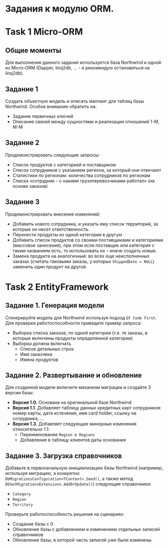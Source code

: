 # Задания к модулю ORM.

# Task 1 Micro-ORM

## Общие моменты

Для выполнения данного задания используется база Northwind и одной из Micro-ORM (Dapper, linq2db, … - я рекомендую остановиться на linq2db).

## Задание 1

Создать объектную модель и описать маппинг для таблиц базы Northwind. Особое внимание обратить на:

- Задание первичных ключей
- Описание связей между сущностями и реализации отношений 1-М, М-М

## Задание 2

Продемонстрировать следующие запросы:

- Список продуктов с категорией и поставщиком
- Список сотрудников с указанием региона, за который они отвечают
- Статистики по регионам: количества сотрудников по регионам
- Списка «сотрудник – с какими грузоперевозчиками работал» (на основе заказов)

## Задание 3

Продемонстрировать внесение изменений:

- Добавить нового сотрудника, и указать ему список территорий, за которые он несет ответственность.
- Перенести продукты из одной категории в другую
- Добавить список продуктов со своими поставщиками и категориями (массовое занесение), при этом если поставщик или категория с таким названием есть, то использовать их – иначе создать новые.
- Замена продукта на аналогичный: во всех еще неисполненных заказах (считать таковыми заказы, у которых `ShippedDate = NULL`) заменить один продукт на другой.

# Task 2 EntityFramework

## Задание 1. Генерация модели

Сгенерируйте модель для Northwind используя подход `EF Code First`.
Для проверки работоспособности приведите пример запроса:

- Выборка списка заказов, по одной категории (т.е. те заказы, в которые включены продукты определенной категории)
- Выборка должна включать
  - Список детальных строк
  - Имя заказчика
  - Имена продуктов

## Задание 2. Развертывание и обновление

Для созданной модели включите механизм миграции и создайте 3 версии базы:

- **Версия 1.0**. Основана на оригинальной базе Northwind
- **Версия 1.1**. Добавляет таблицу данных кредитных карт сотрудников: номер карты, дата истечения, имя card holder, ссылку на сотрудника, …
- **Версия 1.3**. Добавляет следующие минорные изменения относительно 1.1:
  - Переименование `Region в Regions`
  - Добавление в таблицу клиентов даты основания

## Задание 3. Загрузка справочников

Добавьте в первоначальную инициализацию базы Northwind (например, используя миграцию, а конкретно `DbMigrationsConfiguration<TContext>.Seed()`, а также метод `DbSetMigrationsExtensions.AddOrUpdate()`) следующие справочники:

- `Category`
- `Region`
- `Territory`

Проверьте работоспособность решения на сценариях:

- Создание базы с 0
- Обновление базы с добавлением и изменением отдельных записей справочников
- Обновление базы, в которой часть записей уже были изменены
